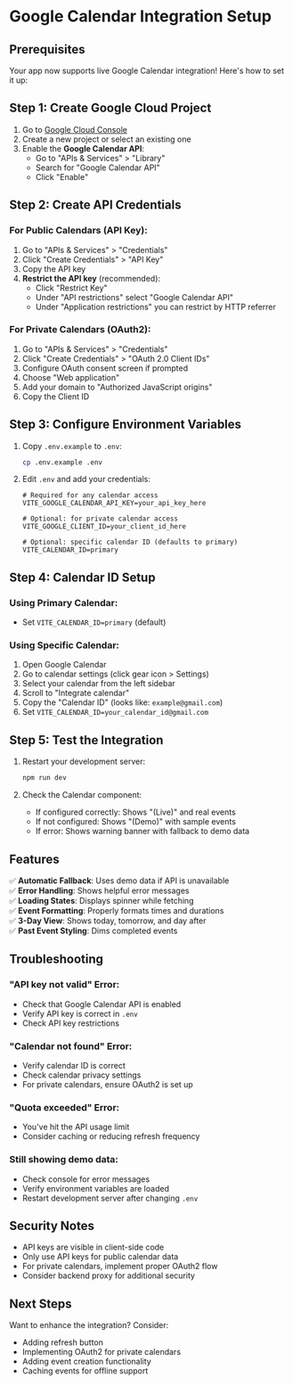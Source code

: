 # Google Calendar Integration Setup

## Prerequisites
Your app now supports live Google Calendar integration! Here's how to set it up:

## Step 1: Create Google Cloud Project

1. Go to [Google Cloud Console](https://console.cloud.google.com/)
2. Create a new project or select an existing one
3. Enable the **Google Calendar API**:
   - Go to "APIs & Services" > "Library"
   - Search for "Google Calendar API" 
   - Click "Enable"

## Step 2: Create API Credentials

### For Public Calendars (API Key):
1. Go to "APIs & Services" > "Credentials"
2. Click "Create Credentials" > "API Key"
3. Copy the API key
4. **Restrict the API key** (recommended):
   - Click "Restrict Key"
   - Under "API restrictions" select "Google Calendar API"
   - Under "Application restrictions" you can restrict by HTTP referrer

### For Private Calendars (OAuth2):
1. Go to "APIs & Services" > "Credentials" 
2. Click "Create Credentials" > "OAuth 2.0 Client IDs"
3. Configure OAuth consent screen if prompted
4. Choose "Web application"
5. Add your domain to "Authorized JavaScript origins"
6. Copy the Client ID

## Step 3: Configure Environment Variables

1. Copy `.env.example` to `.env`:
   ```bash
   cp .env.example .env
   ```

2. Edit `.env` and add your credentials:
   ```env
   # Required for any calendar access
   VITE_GOOGLE_CALENDAR_API_KEY=your_api_key_here
   
   # Optional: for private calendar access
   VITE_GOOGLE_CLIENT_ID=your_client_id_here
   
   # Optional: specific calendar ID (defaults to primary)
   VITE_CALENDAR_ID=primary
   ```

## Step 4: Calendar ID Setup

### Using Primary Calendar:
- Set `VITE_CALENDAR_ID=primary` (default)

### Using Specific Calendar:
1. Open Google Calendar
2. Go to calendar settings (click gear icon > Settings)
3. Select your calendar from the left sidebar
4. Scroll to "Integrate calendar"
5. Copy the "Calendar ID" (looks like: `example@gmail.com`)
6. Set `VITE_CALENDAR_ID=your_calendar_id@gmail.com`

## Step 5: Test the Integration

1. Restart your development server:
   ```bash
   npm run dev
   ```

2. Check the Calendar component:
   - If configured correctly: Shows "(Live)" and real events
   - If not configured: Shows "(Demo)" with sample events
   - If error: Shows warning banner with fallback to demo data

## Features

✅ **Automatic Fallback**: Uses demo data if API is unavailable  
✅ **Error Handling**: Shows helpful error messages  
✅ **Loading States**: Displays spinner while fetching  
✅ **Event Formatting**: Properly formats times and durations  
✅ **3-Day View**: Shows today, tomorrow, and day after  
✅ **Past Event Styling**: Dims completed events  

## Troubleshooting

### "API key not valid" Error:
- Check that Google Calendar API is enabled
- Verify API key is correct in `.env`
- Check API key restrictions

### "Calendar not found" Error:
- Verify calendar ID is correct
- Check calendar privacy settings
- For private calendars, ensure OAuth2 is set up

### "Quota exceeded" Error:
- You've hit the API usage limit
- Consider caching or reducing refresh frequency

### Still showing demo data:
- Check console for error messages
- Verify environment variables are loaded
- Restart development server after changing `.env`

## Security Notes

- API keys are visible in client-side code
- Only use API keys for public calendar data
- For private calendars, implement proper OAuth2 flow
- Consider backend proxy for additional security

## Next Steps

Want to enhance the integration? Consider:
- Adding refresh button
- Implementing OAuth2 for private calendars  
- Adding event creation functionality
- Caching events for offline support